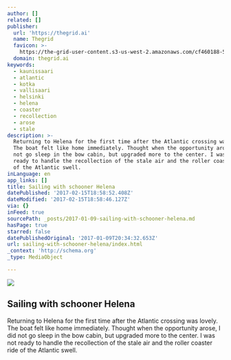 ```yaml
---
author: []
related: []
publisher:
  url: 'https://thegrid.ai'
  name: Thegrid
  favicon: >-
    https://the-grid-user-content.s3-us-west-2.amazonaws.com/cf460188-5862-4869-acb2-38db5b05100f.jpg
  domain: thegrid.ai
keywords:
  - kaunissaari
  - atlantic
  - kotka
  - vallisaari
  - helsinki
  - helena
  - coaster
  - recollection
  - arose
  - stale
description: >-
  Returning to Helena for the first time after the Atlantic crossing was lovely.
  The boat felt like home immediately. Thought when the opportunity arose, I did
  not go sleep in the bow cabin, but upgraded more to the center. I was not
  ready to handle the recollection of the stale air and the roller coaster ride
  of the Atlantic swell.
inLanguage: en
app_links: []
title: Sailing with schooner Helena
datePublished: '2017-02-15T18:58:52.408Z'
dateModified: '2017-02-15T18:58:46.127Z'
via: {}
inFeed: true
sourcePath: _posts/2017-01-09-sailing-with-schooner-helena.md
hasPage: true
starred: false
datePublishedOriginal: '2017-01-09T20:34:32.653Z'
url: sailing-with-schooner-helena/index.html
_context: 'http://schema.org'
_type: MediaObject

---
```

<article style=""><img src="https://s3-us-west-2.amazonaws.com/the-grid-img/p/54cd1ac613f96a258d1715f741e599ac09307b5d.jpg" /><h1>Sailing with schooner Helena</h1><p>Returning to Helena for the first time after the Atlantic crossing was lovely. The boat felt like home immediately. Thought when the opportunity arose, I did not go sleep in the bow cabin, but upgraded more to the center. I was not ready to handle the recollection of the stale air and the roller coaster ride of the Atlantic swell.</p></article>